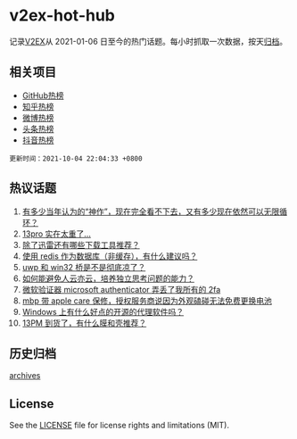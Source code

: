 # v2ex-hot-hub

 记录[V2EX](https://www.v2ex.com/)从 2021-01-06 日至今的热门话题。每小时抓取一次数据，按天[归档](archives)。
 
 ## 相关项目

- [GitHub热榜](https://github.com/snaildev/github-hot-hub)
- [知乎热榜](https://github.com/snaildev/zhihu-hot-hub)
- [微博热榜](https://github.com/snaildev/weibo-hot-hub)
- [头条热榜](https://github.com/snaildev/toutiao-hot-hub)
- [抖音热榜](https://github.com/snaildev/douyin-hot-hub)


 `更新时间：2021-10-04 22:04:33 +0800`

## 热议话题

1. [有多少当年认为的“神作”，现在完全看不下去，又有多少现在依然可以无限循环？](https://www.v2ex.com/t/805834)
1. [13pro 实在太重了…](https://www.v2ex.com/t/805830)
1. [除了迅雷还有哪些下载工具推荐？](https://www.v2ex.com/t/805824)
1. [使用 redis 作为数据库（非缓存），有什么建议吗？](https://www.v2ex.com/t/805802)
1. [uwp 和 win32 桥是不是彻底凉了？](https://www.v2ex.com/t/805810)
1. [如何能避免人云亦云，培养独立思考问题的能力？](https://www.v2ex.com/t/805850)
1. [微软验证器 microsoft authenticator 弄丢了我所有的 2fa](https://www.v2ex.com/t/805856)
1. [mbp 带 apple care 保修，授权服务商说因为外观磕碰无法免费更换电池](https://www.v2ex.com/t/805831)
1. [Windows 上有什么好点的开源的代理软件吗？](https://www.v2ex.com/t/805833)
1. [13PM 到货了，有什么膜和壳推荐？](https://www.v2ex.com/t/805848)

## 历史归档

[archives](archives)

## License

See the [LICENSE](LICENSE) file for license rights and limitations (MIT).
